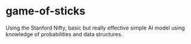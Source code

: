 # game-of-sticks
Using the Stanford Nifty, basic but really effective simple AI model using knowledge of probabilities and data structures.
